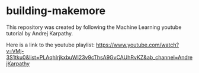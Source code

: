 # building-makemore

This repository was created by following the Machine Learning youtube tutorial by Andrej Karpathy.

Here is a link to the youtube playlist: https://www.youtube.com/watch?v=VMj-3S1tku0&list=PLAqhIrjkxbuWI23v9cThsA9GvCAUhRvKZ&ab_channel=AndrejKarpathy
